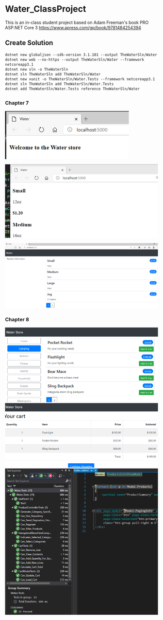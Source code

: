 # Water_ClassProject
This is an in-class student project based on Adam Freeman's book PRO ASP.NET Core 3
https://www.apress.com/gp/book/9781484254394

## Create Solution
    dotnet new globaljson --sdk-version 3.1.101 --output TheWaterSln/Water
    dotnet new web --no-https --output TheWaterSln/Water --framework netcoreapp3.1
    dotnet new sln -o TheWaterSln
    dotnet sln TheWaterSln add TheWaterSln/Water
    dotnet new xunit -o TheWaterSln/Water.Tests --framework netcoreapp3.1
    dotnet sln TheWaterSln add TheWaterSln/Water.Tests 
    dotnet add TheWaterSln/Water.Tests reference TheWaterSln/Water
##
### Chapter 7
![image-1](https://github.com/ThompsonSamuel/WaterSln/blob/master/Screenshots/Capture1.PNG?raw=true)

![image-2](https://github.com/ThompsonSamuel/WaterSln/blob/master/Screenshots/Capture2.PNG?raw=true)

![image-3](https://github.com/ThompsonSamuel/WaterSln/blob/master/Screenshots/Capture3.PNG?raw=true)

### Chapter 8
![image-4](https://github.com/ThompsonSamuel/WaterSln/blob/master/Screenshots/Capture%205.PNG?raw=true)
![image-4](https://github.com/ThompsonSamuel/WaterSln/blob/master/Screenshots/Capture%206.PNG?raw=true)
![image-4](https://github.com/ThompsonSamuel/WaterSln/blob/master/Screenshots/Capture7.PNG?raw=true)
